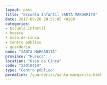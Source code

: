 ```yaml
---
layout: post
title: "Escuela Infantil SANTA MARGARITA"
date: 2017-09-20 20:57:05 +0200
categories:
- Escuela Infantil
- huesca
- osso-de-cinca
- Centro público
- guarderia
name: "SANTA MARGARITA"
province: "Huesca"
location: "Osso de Cinca"
code: "22010414"
type: "Centro público"
permalink: /guarderias/santa-margarita.html
---
```

